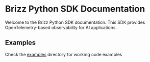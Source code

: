 # Brizz Python SDK Documentation

Welcome to the Brizz Python SDK documentation. This SDK provides OpenTelemetry-based observability for AI applications.

## Examples

Check the [examples](../examples/) directory for working code examples
